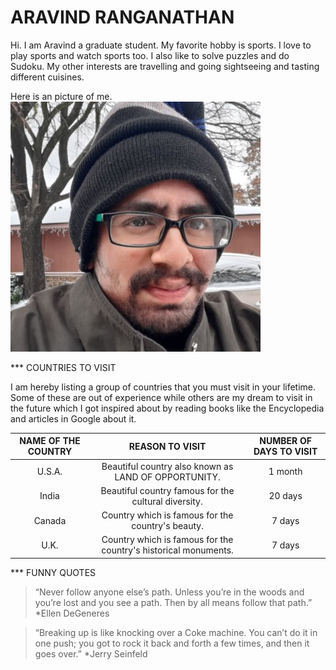 # ARAVIND RANGANATHAN

Hi. I am Aravind a graduate student. My favorite hobby is sports. I love to play sports and watch sports too. I also like to solve puzzles and do Sudoku. My other interests are travelling and going sightseeing and tasting different cuisines.

Here is an picture of me. ![Me](https://github.com/aravindranganathan/assignment2-Ranganathan/blob/main/1653680756302.jpg)

*** COUNTRIES TO VISIT

I am hereby listing a group of countries that you must visit in your lifetime. Some of these are out of experience while others are my dream to visit in the future which I got inspired about by reading books like the Encyclopedia and articles in Google about it.

| NAME OF THE COUNTRY | REASON TO VISIT                                       |NUMBER OF DAYS TO VISIT|
|:-----:               |:---:                                                 |:-------------------:|
| U.S.A.              | Beautiful country also known as LAND OF OPPORTUNITY.      | 1 month |
| India               |Beautiful country famous for the cultural diversity.| 20 days |
| Canada              | Country which is famous for the country's beauty.| 7 days |
| U.K.                | Country which is famous for the country's historical monuments.| 7 days | 

*** FUNNY QUOTES
>“Never follow anyone else’s path. Unless you’re in the woods and you’re lost and you see a path. Then by all means follow that path.”
*Ellen DeGeneres

>“Breaking up is like knocking over a Coke machine. You can’t do it in one push; you got to rock it back and forth a few times, and then it goes over.”
*Jerry Seinfeld
                                   



                                                                    



